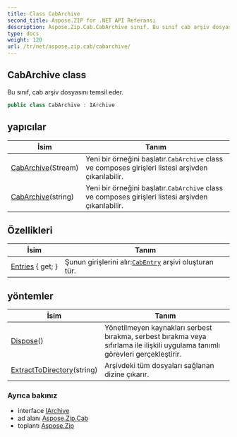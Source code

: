 ```yaml
---
title: Class CabArchive
second_title: Aspose.ZIP for .NET API Referansı
description: Aspose.Zip.Cab.CabArchive sınıf. Bu sınıf cab arşiv dosyasını temsil eder.
type: docs
weight: 120
url: /tr/net/aspose.zip.cab/cabarchive/
---
```

## CabArchive class

Bu sınıf, cab arşiv dosyasını temsil eder.

```csharp
public class CabArchive : IArchive
```

## yapıcılar

| İsim | Tanım |
| --- | --- |
| [CabArchive](cabarchive/#constructor)(Stream) | Yeni bir örneğini başlatır.`CabArchive` class ve composes girişleri listesi arşivden çıkarılabilir. |
| [CabArchive](cabarchive/#constructor_1)(string) | Yeni bir örneğini başlatır.`CabArchive` class ve composes girişleri listesi arşivden çıkarılabilir. |

## Özellikleri

| İsim | Tanım |
| --- | --- |
| [Entries](../../aspose.zip.cab/cabarchive/entries/) { get; } | Şunun girişlerini alır:[`CabEntry`](../cabentry/) arşivi oluşturan tür. |

## yöntemler

| İsim | Tanım |
| --- | --- |
| [Dispose](../../aspose.zip.cab/cabarchive/dispose/)() | Yönetilmeyen kaynakları serbest bırakma, serbest bırakma veya sıfırlama ile ilişkili uygulama tanımlı görevleri gerçekleştirir. |
| [ExtractToDirectory](../../aspose.zip.cab/cabarchive/extracttodirectory/)(string) | Arşivdeki tüm dosyaları sağlanan dizine çıkarır. |

### Ayrıca bakınız

* interface [IArchive](../../aspose.zip/iarchive/)
* ad alanı [Aspose.Zip.Cab](../../aspose.zip.cab/)
* toplantı [Aspose.Zip](../../)


